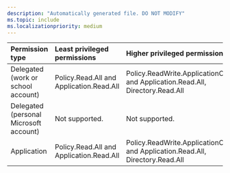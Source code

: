 ```yaml
---
description: "Automatically generated file. DO NOT MODIFY"
ms.topic: include
ms.localizationpriority: medium
---
```


|Permission type|Least privileged permissions|Higher privileged permissions|
|:---|:---|:---|
|Delegated (work or school account)|Policy.Read.All and Application.Read.All|Policy.ReadWrite.ApplicationConfiguration and Application.Read.All, Directory.Read.All|
|Delegated (personal Microsoft account)|Not supported.|Not supported.|
|Application|Policy.Read.All and Application.Read.All|Policy.ReadWrite.ApplicationConfiguration and Application.Read.All, Directory.Read.All|
